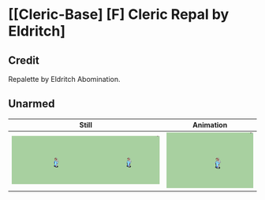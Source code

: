 # [\[Cleric-Base\] \[F\] Cleric Repal by Eldritch]

## Credit

Repalette by Eldritch Abomination.
	
## Unarmed

| Still | Animation |
| :---: | :-------: |
| ![Unarmed still](./Unarmed_000.png) | ![Unarmed animation](./Unarmed.gif) |

